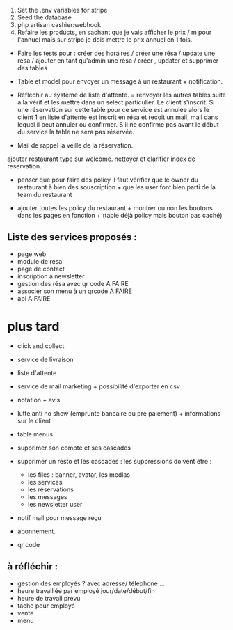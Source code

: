 1. Set the .env variables for stripe 
2. Seed the database
3. php artisan cashier:webhook
4. Refaire les products, en sachant que je vais afficher le prix / m pour l'annuel mais sur stripe je dois mettre le prix annuel en 1 fois. 



- Faire les tests pour : créer des horaires / créer une résa / update une résa / ajouter en tant qu'admin une résa / créer , updater et supprimer des tables


- Table et model pour envoyer un message à un restaurant + notification.


- Réfléchir au système de liste d'attente. = renvoyer les autres tables suite à la vérif et les mettre dans un select particulier.
Le client s'inscrit. Si une réservation sur cette table pour ce service est annulée alors le client 1 en liste d'attente est inscrit en résa et reçoit un mail, mail dans lequel il peut annuler ou confirmer. S'il ne confirme pas avant le début du service la table ne sera pas réservée.

- Mail de rappel la veille de la réservation.

ajouter restaurant type sur welcome.
nettoyer et clarifier index de reservation.


- penser que pour faire des policy il faut vérifier que le owner du restaurant à bien des souscription + que les user font bien parti de la team du restaurant


- ajouter toutes les policy du restaurant + montrer ou non les boutons dans les pages en fonction + (table déjà policy mais bouton pas caché)

## Liste des services proposés :
- page web
- module de resa
- page de contact
- inscription à newsletter
- gestion des résa avec qr code A FAIRE
- associer son menu à un qrcode A FAIRE
- api A FAIRE



# plus tard 
- click and collect
- service de livraison
- liste d'attente
- service de mail marketing  + possibilité d'exporter en csv
- notation + avis
- lutte anti no show (emprunte bancaire ou pré paiement) + informations sur le client




- table menus
- supprimer son compte et ses cascades
- supprimer un resto et les cascades : les suppressions doivent être :
    - les files : banner, avatar, les medias
    - les services
    - les réservations
    - les messages
    - les newsletter user



- notif mail pour message reçu
- abonnement.
- qr code


## à réfléchir :
- gestion des employés ? avec adresse/ téléphone ...
- heure travaillée par employé
jour/date/début/fin
- heure de travail prévu 
- tache pour employé
- vente
- menu